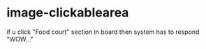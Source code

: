 image-clickablearea
===================
if u click "Food court" section in board then system has to respond "WOW..." 


